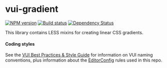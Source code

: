 # vui-gradient
[![NPM version][npm-image]][npm-url]
[![Build status][ci-image]][ci-url]
[![Dependency Status][dependencies-image]][dependencies-url]

[npm-url]: https://www.npmjs.org/package/vui-gradient
[npm-image]: https://img.shields.io/npm/v/vui-gradient.svg
[ci-url]: https://travis-ci.org/Brightspace/valence-ui-gradient
[ci-image]: https://img.shields.io/travis-ci/Brightspace/valence-ui-gradient.svg
[dependencies-url]: https://david-dm.org/brightspace/valence-ui-gradient
[dependencies-image]: https://img.shields.io/david/Brightspace/valence-ui-gradient.svg

This library contains LESS mixins for creating linear CSS gradients.

#### Coding styles
See the [VUI Best Practices & Style Guide](https://github.com/Brightspace/valence-ui-docs/wiki/Best-Practices-&-Style-Guide) for information on VUI naming conventions, plus information about the [EditorConfig](http://editorconfig.org) rules used in this repo.
